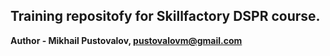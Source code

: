 ## Training repositofy for Skillfactory DSPR course.
**Author - Mikhail Pustovalov, pustovalovm@gmail.com**
